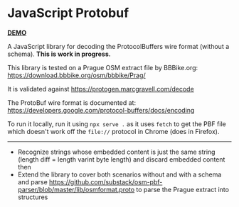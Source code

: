 # JavaScript Protobuf

[**DEMO**](https://tomashubelbauer.github.io/js-protobuf)

A JavaScript library for decoding the ProtocolBuffers wire format
(without a schema).
**This is work in progress.**

This library is tested on a Prague OSM extract file by BBBike.org:
https://download.bbbike.org/osm/bbbike/Prag/

It is validated against https://protogen.marcgravell.com/decode

The ProtoBuf wire format is documented at:
https://developers.google.com/protocol-buffers/docs/encoding

To run it locally, run it using `npx serve .` as it uses `fetch` to get the PBF
file which doesn't work off the `file://` protocol in Chrome (does in Firefox).

---

- Recognize strings whose embedded content is just the same string
  (length diff = length varint byte length) and discard embedded content then
- Extend the library to cover both scenarios without and with a schema and parse
  https://github.com/substack/osm-pbf-parser/blob/master/lib/osmformat.proto
  to parse the Prague extract into structures
